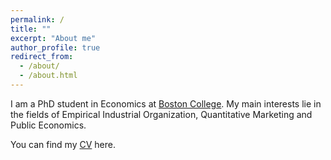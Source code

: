 ```yaml
---
permalink: /
title: ""
excerpt: "About me"
author_profile: true
redirect_from:
  - /about/
  - /about.html
---
```

I am a PhD student in Economics at [Boston College](https://bc.edu/bc-web/schools/mcas/departments/economics.html). My main interests lie in the fields of Empirical Industrial Organization, Quantitative Marketing and Public Economics.




You can find my [CV](http://cafigueroab.github.io/files/cv_2.pdf) here.
